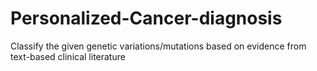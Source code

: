 # Personalized-Cancer-diagnosis
Classify the given genetic variations/mutations based on evidence from text-based clinical literature
